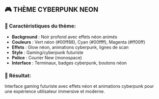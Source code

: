 ## 🎮 THÈME CYBERPUNK NEON

### 🌃 Caractéristiques du thème:
- **Background** : Noir profond avec effets néon animés
- **Couleurs** : Vert néon (#00ff88), Cyan (#00ffff), Magenta (#ff00ff)
- **Effets** : Glow néon, animations cyberpunk, lignes de scan
- **Style** : Gaming/cyberpunk futuriste
- **Police** : Courier New (monospace)
- **Interface** : Terminaux, badges cyberpunk, boutons néon

### 🎯 Résultat:
Interface gaming futuriste avec effets néon et animations cyberpunk
pour une expérience utilisateur immersive et moderne.
